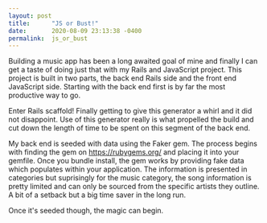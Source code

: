 ```yaml
---
layout: post
title:      "JS or Bust!"
date:       2020-08-09 23:13:38 -0400
permalink:  js_or_bust
---
```




Building a music app has been a long awaited goal of mine and finally I can get a taste of doing just that with my Rails and JavaScript project. This project is built in two parts, the back end Rails side and the front end JavaScript side. Starting with the back end first is by far the most productive way to go. 

Enter Rails scaffold! Finally getting to give this generator a whirl and it did not disappoint. Use of this generator really is what propelled the build and cut down the length of time to be spent on this segment of the back end.

My back end is seeded with data using the Faker gem. The process begins with finding the gem on https://rubygems.org/ and placing it into your gemfile. Once you bundle install, the gem works by providing fake data which populates within your application. The information is presented in categories but suprisingly for the music category, the song information is pretty limited and can only be sourced from the specific artists they outline. A bit of a setback but a big time saver in the long run.

Once it's seeded though, the magic can begin.


